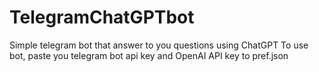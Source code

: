 # TelegramChatGPTbot
Simple telegram bot that answer to you questions using ChatGPT
To use bot, paste you telegram bot api key and OpenAI API key to pref.json
